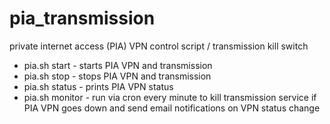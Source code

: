 # pia_transmission

private internet access (PIA) VPN control script / transmission kill switch

- pia.sh start  -  starts PIA VPN and transmission
- pia.sh stop  -  stops PIA VPN and transmission
- pia.sh status  -  prints PIA VPN status
- pia.sh monitor  -  run via cron every minute to kill transmission service if PIA VPN goes down and send email notifications on VPN status change
